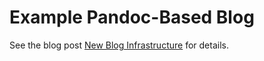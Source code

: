# Example Pandoc-Based Blog

See the blog post [New Blog Infrastructure](https://blog.metatheorem.org/published/2020-12-15-Blog-Infrastructure.html) for details.
